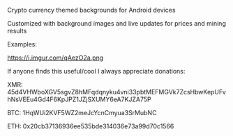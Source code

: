 Crypto currency themed backgrounds for Android devices

Customized with background images and live updates for prices and mining results

Examples:

https://i.imgur.com/qAezO2a.png

If anyone finds this useful/cool I always appreciate donations:

XMR: 45d4VHWboXGV5sgvZ8hMFqdqnyku4vni33pbtMEFMGVk7ZcsHbwKepUFvhNsVEEu4Gd4F6KpJPZ1JZjSXUMY6eA7KJZA75P

BTC: 1HqWUi2KVF5WZ2meJcYcnCmyua3SrMubNC

ETH: 0x20cb37136936ee535bde314036e73a99d70c1566

